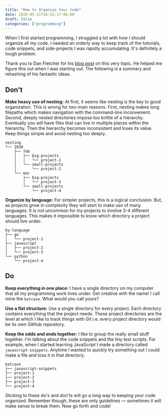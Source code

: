 ```yaml
---
title: "How to Organize Your Code"
date: 2020-05-31T16:52:17-06:00
draft: false
categories: ["programming"]
---
```


When I first started programming, I struggled a lot with how I should organize all my code. I needed an orderly way to keep track of the tutorials, code snippets, and side-projects I was rapidly accumulating. It's definitely a tough problem.

Thank you to Dan Fletcher for his [blog post](http://www.danfletcherblog.ca/2017/01/beginners-tip-organize-coding-projects/) on this very topic. He helped me figure this out when I was starting out. The following is a summary and rehashing of his fantastic ideas.

## Don't

**Make heavy use of nesting:** At first, it seems like nesting is the key to good organization. This is wrong for two main reasons. First, nesting makes long filepaths which makes navigation with the command-line inconvenient. Second, deeply nested directories impose too brittle of a hierarchy. Eventually you will have files that can live in multiple places within the hierarchy. Then the hierarchy becomes inconsistent and loses its value. Keep things simple and avoid nesting too deeply.

```text
nesting
└── 2020
    ├── feb
    │   ├── big-projects
    │   │   └── project-1
    │   └── small-projects
    │       └── project-2
    └── mar
        ├── big-projects
        │   └── project-3
        └── small-projects
            └── project-4
```

**Organize by language:** For simpler projects, this is a logical conclusion. But, as projects grow in complexity they will start to make use of many languages. It is not uncommon for my projects to involve 3-4 different languages. This makes it impossible to know which directory a project should live under.

```text
by-language
├── go
│   └── project-1
├── javascript
│   ├── project-2
│   └── project-3
└── python
    └── project-4
```

## Do

**Keep everything in one place:** I have a single directory on my computer that all my programming work lives under. Get creative with the name! I call mine the `batcave`. What would you call yours?

**Use a flat structure:** Use a single directory for every project. Each directory contains everything that the project needs. These project directories are the level at which I like to track things with Git i.e. every project directory would be its own GitHub repository.

**Keep the odds and ends together:** I like to group the really small stuff together. I'm talking about the code snippets and the tiny test scripts. For example, when I started learning JavaScript I made a directory called `javascript-snippets`. Anytime I wanted to quickly try something out I could make a file and toss it in that directory.

```text
batcave
├── javascript-snippets
├── project-1
├── project-2
├── project-3
└── project-4
```

Sticking to these do's and don'ts will go a long way to keeping your code organized. Remember though, these are only guidelines — sometimes it will make sense to break them. Now go forth and code!
